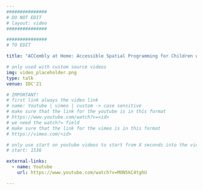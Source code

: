 ```yaml
---
###############
# DO NOT EDIT
# layout: video
###############

###############
# TO EDIT

title: "ACCembly at Home: Accessible Spatial Programming for Children with Visual Impairments and their Families"

# only used with custom source videos
img: video_placeholder.png
type: talk
venue: IDC'21

# IMPORTANT!
# first link always the video link
# name: Youtube | vimeo | custom -> case sensitive
# make sure that the link for the youtube is in this format
# https://www.youtube.com/watch?v=<id>
# we need the watch?= field
# make sure that the link for the vimeo is in this format
# https://vimeo.com/<id>

# only use start on youtube videos to start from X seconds into the video
# start: 1536

external-links:
  - name: Youtube
    url: https://www.youtube.com/watch?v=MON5kC4tghU

---
```


